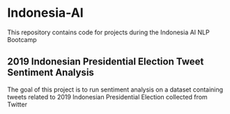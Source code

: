 # Indonesia-AI
This repository contains code for projects during the Indonesia AI NLP Bootcamp

## 2019 Indonesian Presidential Election Tweet Sentiment Analysis
The goal of this project is to run sentiment analysis on a dataset containing
tweets related to 2019 Indonesian Presidential Election collected from Twitter